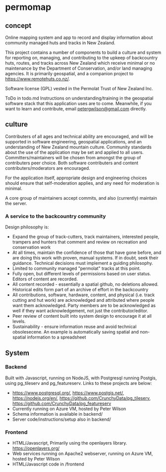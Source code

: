 # permomap
## concept

Online mapping system and app to record and display information about community managed huts and tracks in New Zealand. 

This project contains a number of components to build a culture and system for reporting on, managing, and contributing to the upkeep of backcountry huts, routes, and tracks across New Zealand which receive minimal or no maintenance by the Department of Conservation, and/or land managing agencies. It is primarily geospatial, and a companion project to https://www.remotehuts.co.nz/.

Software license (GPL) vested in the Permolat Trust of New Zealand Inc. 

ToDo in todo.md
Instructions on understanding/training in the geospatial software stack that this application uses are to come. Meanwhile, if you want to learn and contribute, email petergwilson@gmail.com directly. 

## culture

Contributers of all ages and technical ability are encouraged, and will be supported in software engineering, geospatial applications, and an understanding of New Zealand mountain culture. Community standards about the use of the application may be set and applied to all users. Committers/maintainers will be chosen from amongst the group of contributers peer choice. Both software contributers and content contributers/moderators are encouraged. 

For the application itself, appropriate design and engineering choices should ensure that self-moderation applies, and any need for moderation is minimal.

A core group of maintainers accept commits, and also (currently) maintain the server. 

### A service to the backcountry community
Design philosophy is:
* Expand the group of track-cutters, track maintainers, interested people, trampers and hunters that comment and review on recreation and conservation work
* At all times, maintain the confidence of those that have gone before, and are doing this work with proven, manual systems. If in doubt, seek their guidance. Technical decisions must implement a guiding philosophy.
* Limited to community managed "permolat" tracks at this point. 
* Fully open, but different levels of permissions based on user status. Editors of content are recorded. 
* All content recorded - essentially a spatial github, no deletions allowed. Historical edits form part of an archive of effort in the backcountry
* All contributions, software, hardware, content, and physical (i.e. track cutting and hut work) are acknowledged and attributed where people want them acknowledged. Party members are to be acknowledged as well if they want acknowledgement, not just the contributor/editor. 
* Peer review of content built into system design to encourage it at all levels. 
* Sustainability - ensure information reuse and avoid technical obsolesecene. An example is automatically saving spatial and non-spatial information to a spreadsheet

## System

### Backend 

Built with Javascript, running on NodeJS, with Postgresql running Postgis, using pg_tileserv and pg_featureserv. Links to these projects are below:
* https://www.postgresql.org/, https://www.postgis.net/, https://nodejs.org/en/, https://github.com/CrunchyData/pg_tileserv, https://github.com/CrunchyData/pg_featureserv
* Currently running on Azure VM, hosted by Peter Wilson
* Schema information is available in backend/
* Server code/instructions/setup also in backend/

### Frontend 
* HTML/Javascript, Primarily using the openlayers library. https://openlayers.org/
* Web services running on Apache2 webserver, running on Azure VM, hosted by Peter Wilson
* HTML/Javascript code in /frontend

